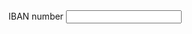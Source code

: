 <div class="form-group">
  <label *for="iban"*>IBAN number</label>
  <input type="text" *id="iban"* name="iban_01" class="form-field">
</div>
